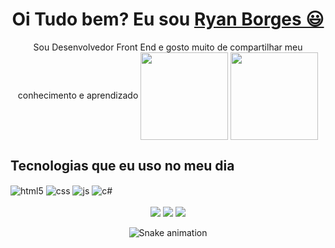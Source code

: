 <div>
  
  <h1 align="center">
    Oi Tudo bem? Eu sou  
    <a href="https://www.linkedin.com/in/ryan-borges-62b242241/">Ryan Borges 😃️</a>
  </h1>
  
  <p align="center">
    Sou Desenvolvedor Front End e gosto muito de compartilhar meu conhecimento e aprendizado 

<img height="140em" align="center" src="https://github-readme-stats.vercel.app/api?username=RyanBorges&show_icons=true&theme=midnight-purple&include_all_commits=true&count_private=true" />
  <img height="140em" align="center" src="https://github-readme-stats.vercel.app/api/top-langs/?username=RyanBorges1591&layout=compact&langs_count=16&theme=midnight-purple" />
    
## Tecnologias que eu uso no meu dia

<div style="display: inline_block">
  <img align="center" alt="html5" src="https://img.shields.io/badge/HTML5-E34F26?style=for-the-badge&logo=html5&logoColor=white" />
  <img align="center" alt="css" src="https://img.shields.io/badge/CSS3-1572B6?style=for-the-badge&logo=css3&logoColor=white" />
  <img align="center" alt="js" src="https://img.shields.io/badge/JavaScript-F7DF1E?style=for-the-badge&logo=javascript&logoColor=black" />
  <img align="center" alt="c#" src="https://img.shields.io/badge/C%23-239120?style=for-the-badge&logo=c-sharp&logoColor=Black" />
 
</div><br/>


<div align="center">
  <a href="https://www.instagram.com/ryanb_tkd/" target="_blank"><img src="https://img.shields.io/badge/-Instagram-%23E4405F?style=for-the-badge&logo=instagram&logoColor=white" target="_blank"></a>
  <a href="https://www.linkedin.com/in/ryanborges19/" target="_blank"><img src="https://img.shields.io/badge/-LinkedIn-%230077B5?style=for-the-badge&logo=linkedin&logoColor=white" target="_blank"></a> 
  <a href="mailto:ryanborges623@gmail.com"><img src="https://img.shields.io/badge/-Gmail-%23333?style=for-the-badge&logo=gmail&logoColor=white" target="_blank"></a>
</div>

<div align="center">

  ![Snake animation](https://github.com/danielbped/danielbped/blob/output/github-contribution-grid-snake.svg)
  
</div>

<div align="center">
 

